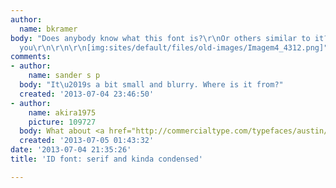 ```yaml
---
author:
  name: bkramer
body: "Does anybody know what this font is?\r\nOr others similar to it?\r\n\r\nThank
  you\r\n\r\n\r\n[img:sites/default/files/old-images/Imagem4_4312.png]"
comments:
- author:
    name: sander s p
  body: "It\u2019s a bit small and blurry. Where is it from?"
  created: '2013-07-04 23:46:50'
- author:
    name: akira1975
    picture: 109727
  body: What about <a href="http://commercialtype.com/typefaces/austin/austin">Austin</a>?
  created: '2013-07-05 01:43:32'
date: '2013-07-04 21:35:26'
title: 'ID font: serif and kinda condensed'

---
```


